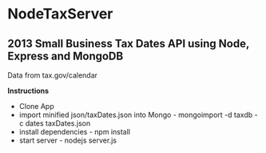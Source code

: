 NodeTaxServer
=============

2013 Small Business Tax Dates API using Node, Express and MongoDB
--------------
Data from tax.gov/calendar

**Instructions**
- Clone App
- import minified json/taxDates.json into Mongo - mongoimport -d taxdb -c dates taxDates.json
- install dependencies - npm install
- start server - nodejs server.js
